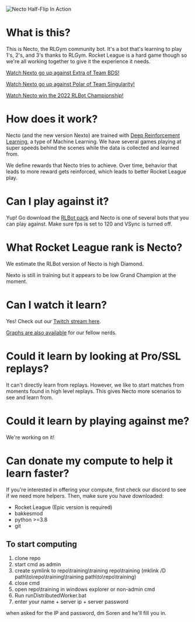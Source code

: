 
![Necto Half-Flip In Action](https://github.com/Rolv-Arild/Necto/blob/master/nectoGifs/nectoHalfFlip.gif)


# What is this?

This is Necto, the RLGym community bot. It's a bot that's learning to play 1's, 2's, and 3's thanks to RLGym.
Rocket League is a hard game though so we're all working together to give it the experience it needs.

[Watch Nexto go up against Extra of Team BDS!](https://www.twitch.tv/videos/1443124771)

[Watch Nexto go up against Polar of Team Singularity!](https://www.twitch.tv/videos/1440172971)

[Watch Necto win the 2022 RLBot Championship!](https://youtu.be/XVIxZA6gFRI?t=13753)

# How does it work?

Necto (and the new version Nexto) are trained with [Deep Reinforcement Learning](https://wiki.pathmind.com/deep-reinforcement-learning), 
a type of Machine Learning. We have several games playing at super speeds behind the scenes while the data is collected and learned from.

We define rewards that Necto tries to achieve. Over time, behavior that leads to more reward gets reinforced, which leads to 
better Rocket League play.

# Can I play against it? 

Yup! Go download the [RLBot pack](https://rlbot.org/) and Necto is one of several bots that you can play against.
 Make sure fps is set to 120 and VSync is turned off.

# What Rocket League rank is Necto?

We estimate the RLBot version of Necto is high Diamond. 

Nexto is still in training but it appears to be low Grand Champion at the moment.


# Can I watch it learn?

Yes! Check out our [Twitch stream here](https://www.twitch.tv/rlgym).

[Graphs are also available](https://wandb.ai/rolv-arild/rocket-learn) for our fellow nerds.


# Could it learn by looking at Pro/SSL replays?

It can't directly learn from replays. However, we like to start matches from moments found in high level
replays. This gives Necto more scenarios to see and learn from.


# Could it learn by playing against me?

We're working on it!


# Can donate my compute to help it learn faster?

If you're interested in offering your compute, first check our discord to see if we need more helpers. Then, make sure you have downloaded:
- Rocket League (Epic version is required)
- bakkesmod
- python >=3.8
- git

## To start computing

1. clone repo
2. start cmd as admin
3. create symlink to repo\training\training repo\training (mklink /D path\to\repo\training\training path\to\repo\training)
4. close cmd
6. open repo\training in windows explorer or non-admin cmd
7. Run runDistributedWorker.bat
8. enter your name + server ip + server password

when asked for the IP and password, dm Soren and he'll fill you in. 




